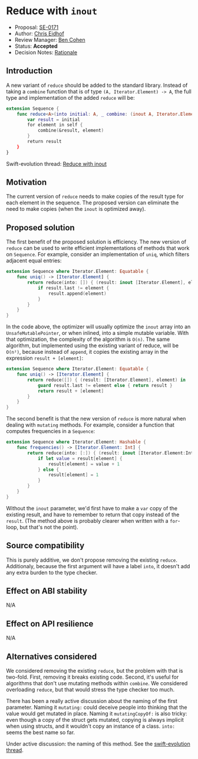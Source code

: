 # Reduce with `inout`

* Proposal: [SE-0171](0171-reduce-with-inout.md)
* Author: [Chris Eidhof](https://github.com/chriseidhof)
* Review Manager: [Ben Cohen](https://github.com/airspeedswift)
* Status: **Accepted**
* Decision Notes: [Rationale](https://lists.swift.org/pipermail/swift-evolution/Week-of-Mon-20170424/036126.html)

## Introduction

A new variant of `reduce` should be added to the standard library. Instead of taking a `combine` function that is of type `(A, Iterator.Element) -> A`, the full type and implementation of the added `reduce` will be:

```swift
extension Sequence {
    func reduce<A>(into initial: A, _ combine: (inout A, Iterator.Element) -> ()) -> A {
        var result = initial
        for element in self {
            combine(&result, element)
        }
        return result
    }
}
```

Swift-evolution thread: [Reduce with inout](https://lists.swift.org/pipermail/swift-evolution/Week-of-Mon-20170116/030300.html)

## Motivation

The current version of `reduce` needs to make copies of the result type for each element in the sequence. The proposed version can eliminate the need to make copies (when the `inout` is optimized away).

## Proposed solution

The first benefit of the proposed solution is efficiency. The new version of `reduce` can be used to write efficient implementations of methods that work on `Sequence`. For example, consider an implementation of `uniq`, which filters adjacent equal entries:

```swift
extension Sequence where Iterator.Element: Equatable {
    func uniq() -> [Iterator.Element] {
        return reduce(into: []) { (result: inout [Iterator.Element], element) in
            if result.last != element {
                result.append(element)
            }
        }
    }
}
```

In the code above, the optimizer will usually optimize the `inout` array into an `UnsafeMutablePointer`, or when inlined, into a simple mutable variable. With that optimization, the complexity of the algorithm is `O(n)`. The same algorithm, but implemented using the existing variant of reduce, will be `O(n²)`, because instead of `append`, it copies the existing array in the expression `result + [element]`:

```swift
extension Sequence where Iterator.Element: Equatable {
    func uniq() -> [Iterator.Element] {
        return reduce([]) { (result: [Iterator.Element], element) in
            guard result.last != element else { return result }
            return result + [element]
        }
    }
}
```

The second benefit is that the new version of `reduce` is more natural when dealing with `mutating` methods. For example, consider a function that computes frequencies in a `Sequence`:

```swift
extension Sequence where Iterator.Element: Hashable {
    func frequencies() -> [Iterator.Element: Int] {
        return reduce(into: [:]) { (result: inout [Iterator.Element:Int], element) in
            if let value = result[element] {
                result[element] = value + 1
            } else {
                result[element] = 1
            }
        }
    }
}
```

Without the `inout` parameter, we'd first have to make a `var` copy of the existing result, and have to remember to return that copy instead of the `result`. (The method above is probably clearer when written with a `for`-loop, but that's not the point).


## Source compatibility

This is purely additive, we don't propose removing the existing `reduce`. Additionaly, because the first argument will have a label `into`, it doesn't add any extra burden to the type checker.

## Effect on ABI stability

N/A

## Effect on API resilience

N/A

## Alternatives considered

We considered removing the existing `reduce`, but the problem with that is two-fold. First, removing it breaks existing code. Second, it's useful for algorithms that don't use mutating methods within `combine`. We considered overloading `reduce`, but that would stress the type checker too much.

There has been a really active discussion about the naming of the first parameter. Naming it `mutating:` could deceive people into thinking that the value would get mutated in place. Naming it `mutatingCopyOf:` is also tricky: even though a copy of the struct gets mutated, copying is always implicit when using structs, and it wouldn't copy an instance of a class. `into:` seems the best name so far.

Under active discussion: the naming of this method. See the [swift-evolution thread](https://lists.swift.org/pipermail/swift-evolution/Week-of-Mon-20170116/030300).
